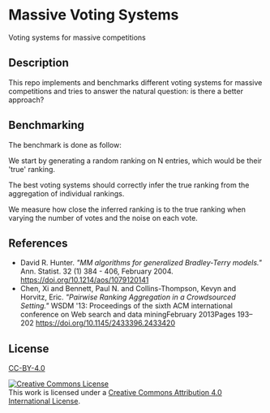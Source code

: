 # Massive Voting Systems

Voting systems for massive competitions

## Description

This repo implements and benchmarks different voting systems for massive competitions and tries to answer the natural question: is there a better approach?

## Benchmarking

The benchmark is done as follow:

We start by generating a random ranking on N entries, which would be their 'true' ranking.

The best voting systems should correctly infer the true ranking from the aggregation of individual rankings.

We measure how close the inferred ranking is to the true ranking when varying the number of votes and the noise on each vote.


## References

- David R. Hunter. *"MM algorithms for generalized Bradley-Terry models."* Ann. Statist. 32 (1) 384 - 406, February 2004. https://doi.org/10.1214/aos/1079120141
- Chen, Xi and Bennett, Paul N. and Collins-Thompson, Kevyn and Horvitz, Eric. *"Pairwise Ranking Aggregation in a Crowdsourced Setting."* WSDM '13: Proceedings of the sixth ACM international conference on Web search and data miningFebruary 2013Pages 193–202 https://doi.org/10.1145/2433396.2433420


## License

[CC-BY-4.0](LICENSE)

<a rel="license" href="http://creativecommons.org/licenses/by/4.0/"><img alt="Creative Commons License" style="border-width:0" src="https://i.creativecommons.org/l/by/4.0/88x31.png" /></a><br />This work is licensed under a <a rel="license" href="http://creativecommons.org/licenses/by/4.0/">Creative Commons Attribution 4.0 International License</a>.
